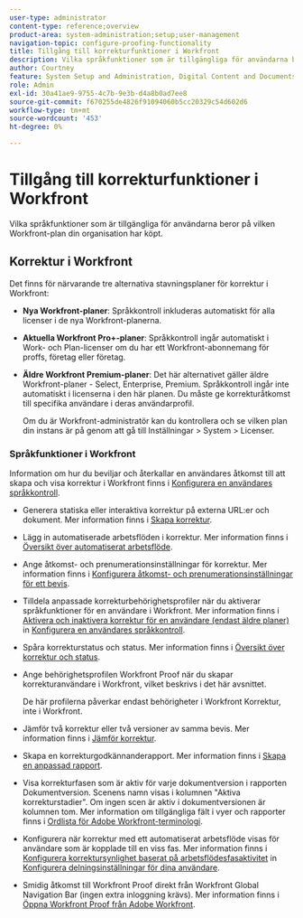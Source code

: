 ```yaml
---
user-type: administrator
content-type: reference;overview
product-area: system-administration;setup;user-management
navigation-topic: configure-proofing-functionality
title: Tillgång till korrekturfunktioner i Workfront
description: Vilka språkfunktioner som är tillgängliga för användarna beror på vilken Workfront-plan din organisation har köpt.
author: Courtney
feature: System Setup and Administration, Digital Content and Documents
role: Admin
exl-id: 30a41ae9-9755-4c7b-9e3b-d4a8b0ad7ee8
source-git-commit: f670255de4826f91094060b5cc20329c54d602d6
workflow-type: tm+mt
source-wordcount: '453'
ht-degree: 0%

---
```


# Tillgång till korrekturfunktioner i Workfront

Vilka språkfunktioner som är tillgängliga för användarna beror på vilken Workfront-plan din organisation har köpt.

## Korrektur i Workfront

Det finns för närvarande tre alternativa stavningsplaner för korrektur i Workfront:

* **Nya Workfront-planer**: Språkkontroll inkluderas automatiskt för alla licenser i de nya Workfront-planerna.
* **Aktuella Workfront Pro+-planer**: Språkkontroll ingår automatiskt i Work- och Plan-licenser om du har ett Workfront-abonnemang för proffs, företag eller företag.
* **Äldre Workfront Premium-planer**: Det här alternativet gäller äldre Workfront-planer - Select, Enterprise, Premium. Språkkontroll ingår inte automatiskt i licenserna i den här planen. Du måste ge korrekturåtkomst till specifika användare i deras användarprofil.

  Om du är Workfront-administratör kan du kontrollera och se vilken plan din instans är på genom att gå till Inställningar > System > Licenser.

### Språkfunktioner i Workfront

Information om hur du beviljar och återkallar en användares åtkomst till att skapa och visa korrektur i Workfront finns i [Konfigurera en användares språkkontroll](../../../administration-and-setup/manage-workfront/configure-proofing/configure-a-users-proofing-access.md).

* Generera statiska eller interaktiva korrektur på externa URL:er och dokument. Mer information finns i [Skapa korrektur](../../../review-and-approve-work/proofing/creating-proofs-within-workfront/create-proofs--in-wf.md).
* Lägg in automatiserade arbetsflöden i korrektur. Mer information finns i [Översikt över automatiserat arbetsflöde](../../../review-and-approve-work/proofing/proofing-overview/automated-workflow.md).
* Ange åtkomst- och prenumerationsinställningar för korrektur. Mer information finns i [Konfigurera åtkomst- och prenumerationsinställningar för ett bevis](../../../review-and-approve-work/proofing/managing-proofs-within-workfront/configure-access-subscription-settings-proof.md).
* Tilldela anpassade korrekturbehörighetsprofiler när du aktiverar språkfunktioner för en användare i Workfront. Mer information finns i [Aktivera och inaktivera korrektur för en användare (endast äldre planer)](../../../administration-and-setup/manage-workfront/configure-proofing/configure-a-users-proofing-access.md#enabling-and-disabling-proofing-for-a-user) in [Konfigurera en användares språkkontroll](../../../administration-and-setup/manage-workfront/configure-proofing/configure-a-users-proofing-access.md).
* Spåra korrekturstatus och status. Mer information finns i [Översikt över korrektur och status](../../../review-and-approve-work/proofing/proofing-overview/view-progress-status-proof.md).
* Ange behörighetsprofilen Workfront Proof när du skapar korrekturanvändare i Workfront, vilket beskrivs i det här avsnittet.

  De här profilerna påverkar endast behörigheter i Workfront Korrektur, inte i Workfront.

* Jämför två korrektur eller två versioner av samma bevis. Mer information finns i [Jämför korrektur](../../../review-and-approve-work/proofing/reviewing-proofs-within-workfront/review-a-proof/compare-proofs.md).
* Skapa en korrekturgodkännanderapport. Mer information finns i  [Skapa en anpassad rapport](../../../reports-and-dashboards/reports/creating-and-managing-reports/create-custom-report.md).
* Visa korrekturfasen som är aktiv för varje dokumentversion i rapporten Dokumentversion. Scenens namn visas i kolumnen &quot;Aktiva korrekturstadier&quot;. Om ingen scen är aktiv i dokumentversionen är kolumnen tom. Mer information om tillgängliga fält i vyer och rapporter finns i [Ordlista för Adobe Workfront-terminologi](../../../workfront-basics/navigate-workfront/workfront-navigation/workfront-terminology-glossary.md).
* Konfigurera när korrektur med ett automatiserat arbetsflöde visas för användare som är kopplade till en viss fas. Mer information finns i [Konfigurera korrektursynlighet baserat på arbetsflödesfasaktivitet](../../../administration-and-setup/manage-workfront/configure-proofing/configure-sharing-settings-users.md#configuring-proof-visibility-based-on-workflow-stage-activity) in  [Konfigurera delningsinställningar för dina användare](../../../administration-and-setup/manage-workfront/configure-proofing/configure-sharing-settings-users.md).
* Smidig åtkomst till Workfront Proof direkt från Workfront Global Navigation Bar (ingen extra inloggning krävs). Mer information finns i [Öppna Workfront Proof från Adobe Workfront](../../../review-and-approve-work/proofing/managing-proofs-within-workfront/access-wf-proof-in-workfront.md).

<!--
>[!NOTE]
>
>There are some capabilities included in Workfront Proof standalone that are not included in Proofing in Workfront. To learn more, see [Standalone Workfront Proof to Integrated Proofing in Workfront overview](../../../administration-and-setup/manage-workfront/configure-proofing/move-to-proofing-in-workfront.md)
-->
